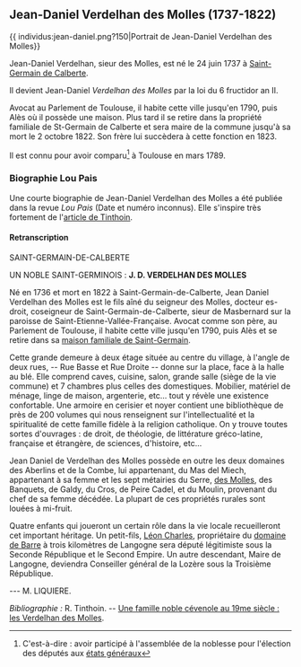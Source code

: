 ## Jean-Daniel Verdelhan des Molles (1737-1822)

{{ individus:jean-daniel.png?150\|Portrait de Jean-Daniel Verdelhan des Molles}}

Jean-Daniel Verdelhan, sieur des Molles, est né le 24 juin 1737 à [Saint-Germain de Calberte](liste_des_proprietes_notables).

Il devient Jean-Daniel *Verdelhan des Molles* par la loi du 6 fructidor an II.

Avocat au Parlement de Toulouse, il habite cette ville jusqu'en 1790, puis Alès où il possède une maison. Plus tard il se retire dans la propriété familiale de St-Germain de Calberte et sera maire de la commune jusqu'à sa mort le 2 octobre 1822. Son frère lui succèdera à cette fonction en 1823.

Il est connu pour avoir comparu[^comparaitre] à Toulouse en mars 1789.

### Biographie Lou Pais

Une courte biographie de Jean-Daniel Verdelhan des Molles a été publiée dans la revue *Lou Pais* (Date et numéro inconnus). Elle s'inspire très fortement de l'[article de Tinthoin](une_famille_noble_cevenole_au_xixme_siecle_les_verdelhan_des_molles_tinthoin).

#### Retranscription

SAINT-GERMAIN-DE-CALBERTE

UN NOBLE SAINT-GERMINOIS : **J. D. VERDELHAN DES MOLLES**

Né en 1736 et mort en 1822 à Saint-Germain-de-Calberte, Jean Daniel Verdelhan des Molles est le fils aîné du seigneur des Molles, docteur es-droit, coseigneur de Saint-Germain-de-Calberte, sieur de Masbernard sur la paroisse de Saint-Etienne-Vallée-Française. Avocat comme son père, au Parlement de Toulouse, il habite cette ville jusqu'en 1790, puis Alès et se retire dans sa [maison familiale de Saint-Germain](liste_des_proprietes_notables#Maison_de_l'abbé_du_Chayla).

Cette grande demeure à deux étage située au centre du village, à l'angle de deux rues, -- Rue Basse et Rue Droite -- donne sur la place, face à la halle au blé. Elle comprend caves, cuisine, salon, grande salle (siège de la vie commune) et 7 chambres plus celles des domestiques. Mobilier, matériel de ménage, linge de maison, argenterie, etc... tout y révèle une existence confortable. Une armoire en cerisier et noyer contient une bibliothèque de près de 200 volumes qui nous renseignent sur l'intellectualité et la spiritualité de cette famille fidèle à la religion catholique. On y trouve toutes sortes d'ouvrages : de droit, de théologie, de littérature gréco-latine, française et étrangère, de sciences, d'histoire, etc...

Jean Daniel de Verdelhan des Molles possède en outre les deux domaines des Aberlins et de la Combe, lui appartenant, du Mas del Miech, appartenant à sa femme et les sept métairies du Serre, [des Molles](liste_des_proprietes_notables#Ferme_des_Molles), des Banquets, de Galdy, du Cros, de Peire Cadel, et du Moulin, provenant du chef de sa femme décédée. La plupart de ces propriétés rurales sont louées à mi-fruit.

Quatre enfants qui joueront un certain rôle dans la vie locale recueilleront cet important héritage. Un petit-fils, [Léon Charles](charles-leon_verdelhan_des_molles_1805-1868), propriétaire du [domaine de Barre](liste_des_proprietes_notables#Château_de_Barres) à trois kilomètres de Langogne sera député légitimiste sous la Seconde République et le Second Empire. Un autre descendant, Maire de Langogne, deviendra Conseiller général de la Lozère sous la Troisième République.

 --- M. LIQUIERE.

*Bibliographie :* R. Tinthoin. -- [Une famille noble cévenole au 19me siècle : les Verdelhan des Molles](une_famille_noble_cevenole_au_xixme_siecle_les_verdelhan_des_molles_tinthoin).


[^comparaitre]: C'est-à-dire : avoir participé à l'assemblée de la noblesse pour l'élection des députés aux [états généraux](https://fr.wikipedia.org/wiki/%C3%89tats_g%C3%A9n%C3%A9raux_(France))